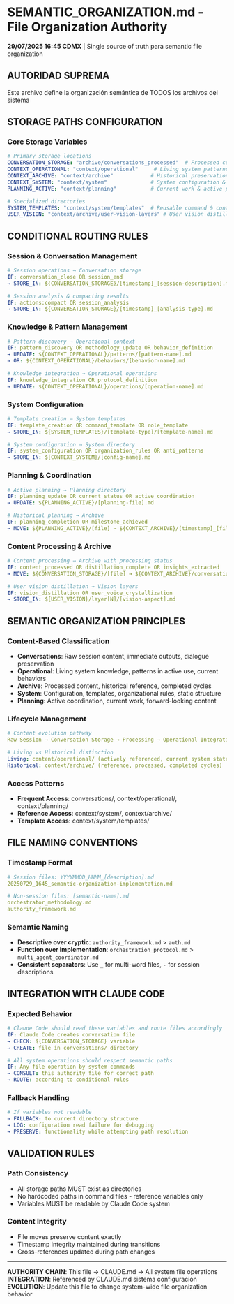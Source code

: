 # SEMANTIC_ORGANIZATION.md - File Organization Authority

**29/07/2025 16:45 CDMX** | Single source of truth para semantic file organization

## AUTORIDAD SUPREMA
Este archivo define la organización semántica de TODOS los archivos del sistema

## STORAGE PATHS CONFIGURATION

### Core Storage Variables
```yaml
# Primary storage locations
CONVERSATION_STORAGE: "archive/conversations_processed"  # Processed conversation archives only
CONTEXT_OPERATIONAL: "context/operational"     # Living system patterns & behaviors  
CONTEXT_ARCHIVE: "context/archive"            # Historical preservation & processed content
CONTEXT_SYSTEM: "context/system"              # System configuration & templates
PLANNING_ACTIVE: "context/planning"           # Current work & active planning

# Specialized directories  
SYSTEM_TEMPLATES: "context/system/templates"  # Reusable command & content templates
USER_VISION: "context/archive/user-vision-layers" # User vision distillation layers
```

## CONDITIONAL ROUTING RULES

### Session & Conversation Management
```yaml
# Session operations → Conversation storage
IF: conversation_close OR session_end
→ STORE_IN: ${CONVERSATION_STORAGE}/[timestamp]_[session-description].md

# Session analysis & compacting results  
IF: actions:compact OR session_analysis
→ STORE_IN: ${CONVERSATION_STORAGE}/[timestamp]_[analysis-type].md
```

### Knowledge & Pattern Management
```yaml
# Pattern discovery → Operational context
IF: pattern_discovery OR methodology_update OR behavior_definition
→ UPDATE: ${CONTEXT_OPERATIONAL}/patterns/[pattern-name].md
→ OR: ${CONTEXT_OPERATIONAL}/behaviors/[behavior-name].md

# Knowledge integration → Operational operations
IF: knowledge_integration OR protocol_definition  
→ UPDATE: ${CONTEXT_OPERATIONAL}/operations/[operation-name].md
```

### System Configuration
```yaml  
# Template creation → System templates
IF: template_creation OR command_template OR role_template
→ STORE_IN: ${SYSTEM_TEMPLATES}/[template-type]/[template-name].md

# System configuration → System directory
IF: system_configuration OR organization_rules OR anti_patterns
→ STORE_IN: ${CONTEXT_SYSTEM}/[config-name].md
```

### Planning & Coordination
```yaml
# Active planning → Planning directory
IF: planning_update OR current_status OR active_coordination
→ UPDATE: ${PLANNING_ACTIVE}/[planning-file].md

# Historical planning → Archive
IF: planning_completion OR milestone_achieved
→ MOVE: ${PLANNING_ACTIVE}/[file] → ${CONTEXT_ARCHIVE}/[timestamp]_[file]
```

### Content Processing & Archive
```yaml
# Content processing → Archive with processing status
IF: content_processed OR distillation_complete OR insights_extracted  
→ MOVE: ${CONVERSATION_STORAGE}/[file] → ${CONTEXT_ARCHIVE}/conversations_processed/[file]

# User vision distillation → Vision layers
IF: vision_distillation OR user_voice_crystallization
→ STORE_IN: ${USER_VISION}/layer[N]/[vision-aspect].md
```

## SEMANTIC ORGANIZATION PRINCIPLES

### Content-Based Classification
- **Conversations**: Raw session content, immediate outputs, dialogue preservation
- **Operational**: Living system knowledge, patterns in active use, current behaviors  
- **Archive**: Processed content, historical reference, completed cycles
- **System**: Configuration, templates, organizational rules, static structure
- **Planning**: Active coordination, current work, forward-looking content

### Lifecycle Management
```yaml
# Content evolution pathway
Raw Session → Conversation Storage → Processing → Operational Integration → Archive Preservation

# Living vs Historical distinction  
Living: content/operational/ (actively referenced, current system state)
Historical: context/archive/ (reference, processed, completed cycles)
```

### Access Patterns
- **Frequent Access**: conversations/, context/operational/, context/planning/
- **Reference Access**: context/system/, context/archive/
- **Template Access**: context/system/templates/

## FILE NAMING CONVENTIONS

### Timestamp Format
```yaml
# Session files: YYYYMMDD_HHMM_[description].md
20250729_1645_semantic-organization-implementation.md

# Non-session files: [semantic-name].md  
orchestrator_methodology.md
authority_framework.md
```

### Semantic Naming
- **Descriptive over cryptic**: `authority_framework.md` > `auth.md`
- **Function over implementation**: `orchestration_protocol.md` > `multi_agent_coordinator.md`
- **Consistent separators**: Use `_` for multi-word files, `-` for session descriptions

## INTEGRATION WITH CLAUDE CODE

### Expected Behavior
```yaml
# Claude Code should read these variables and route files accordingly
IF: Claude Code creates conversation file
→ CHECK: ${CONVERSATION_STORAGE} variable
→ CREATE: file in conversations/ directory

# All system operations should respect semantic paths
IF: Any file operation by system commands
→ CONSULT: this authority file for correct path
→ ROUTE: according to conditional rules
```

### Fallback Handling
```yaml
# If variables not readable
→ FALLBACK: to current directory structure
→ LOG: configuration read failure for debugging
→ PRESERVE: functionality while attempting path resolution
```

## VALIDATION RULES

### Path Consistency  
- All storage paths MUST exist as directories
- No hardcoded paths in command files - reference variables only
- Variables MUST be readable by Claude Code system

### Content Integrity
- File moves preserve content exactly  
- Timestamp integrity maintained during transitions
- Cross-references updated during path changes

---

**AUTHORITY CHAIN**: This file → CLAUDE.md → All system file operations
**INTEGRATION**: Referenced by CLAUDE.md sistema configuración
**EVOLUTION**: Update this file to change system-wide file organization behavior